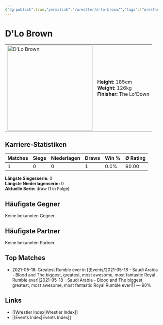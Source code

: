 ```yaml
---
{"dg-publish":true,"permalink":"/wrestler/d-lo-brown/","tags":["wrestler"],"noteIcon":"","created":"2025-08-11T09:33:18.240+02:00"}
---
```



# D'Lo Brown

<table>
<tr>
<td><img src="D'Lo Brown.png" width="280" alt="D'Lo Brown"></td>
<td>
<b>Height:</b> 185cm<br>
<b>Weight:</b> 126kg<br>
<b>Finisher:</b> The Lo'Down<br>
</td>
</tr>
</table>

## Karriere-Statistiken

| Matches | Siege | Niederlagen | Draws | Win % | Ø Rating |
|---------|-------|-------------|-------|-------|-----------|
| 1 | 0 | 0 | 1 | 0.0% | 90.00 |

**Längste Siegesserie:** 0<br>**Längste Niederlagenserie:** 0<br>**Aktuelle Serie:** draw (1 in Folge)


## Häufigste Gegner
Keine bekannten Gegner.

## Häufigste Partner
Keine bekannten Partner.

## Top Matches
- 2021-05-18: Greatest Rumble ever in [[Events/2021-05-18 - Saudi Arabia - Blood and The biggest, greatest, most awesome, most fantastic Royal Rumble ever!\|2021-05-18 - Saudi Arabia - Blood and The biggest, greatest, most awesome, most fantastic Royal Rumble ever!]] — 90%

## Links
- [[Wrestler Index\|Wrestler Index]]
- [[Events Index\|Events Index]]
